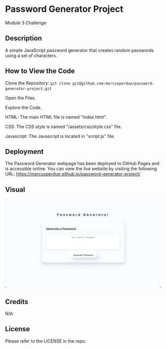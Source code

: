 # Password Generator Project

Module 3 Challenge


## Description
A simple JavaScript password generator that creates random passwords using a set of characters.

## How to View the Code

Clone the Repository: ```git clone git@github.com:marcusperdue/password-generator-project.git ```

Open the Files.

Explore the Code.

HTML: The main HTML file is named "index.html".

CSS: The CSS style is named "/assets/css/style.css" file.

Javascript: The Javascript is located in "script.js" file.

## Deployment

The Password Generator webpage has been deployed to GitHub Pages and is accessible online. You can view the live website by visiting the following URL: https://marcusperdue.github.io/password-generator-project/

## Visual

![Example Image](/assets/images/password-generator-page.png)

## Credits

N/A

## License
Please refer to the LICENSE in the repo.
